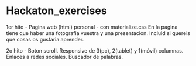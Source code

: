 # Hackaton_exercises

1er hito - Pagina web (html) personal - con materialize.css 
En la pagina tiene que haber una fotografia vuestra y una presentacion.
Incluid si quereis que cosas os gustaria aprender.

2o hito - Boton scroll.
Responsive de 3(pc), 2(tablet) y 1(móvil) columnas.
Enlaces a redes sociales.
Buscador de palabras.
